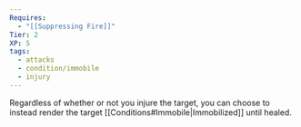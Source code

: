 ```yaml
---
Requires:
  - "[[Suppressing Fire]]"
Tier: 2
XP: 5
tags:
  - attacks
  - condition/immobile
  - injury
---
```

Regardless of whether or not you injure the target, you can choose to instead render the target [[Conditions#Immobile|Immobilized]] until healed.